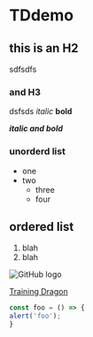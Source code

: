 # TDdemo


## this is an H2
sdfsdfs

### and H3
dsfsds _italic_ **bold**

__*italic and bold*__

### unorderd list
* one
* two
  * three
  * four

## ordered list

1. blah
2. blah

![GitHub logo](https://github.githubassets.com/images/modules/logos_page/Octocat.png)
 
 [Training Dragon](www.trainingdragon.co.uk)
 
 ```javascript
 const foo = () => {
 alert('foo');
 }
 ```
